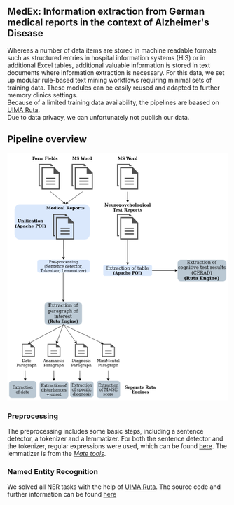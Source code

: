 ## MedEx: Information extraction from German medical reports in the context of Alzheimer's Disease

Whereas a number of data items are stored in machine readable formats such as structured entries in hospital information systems (HIS) or in additional Excel tables, additional valuable information is stored in text documents where information extraction is necessary. For this data, we set up modular rule-based text mining workflows requiring minimal sets of training data. These modules can be easily reused and adapted to further memory clinics settings.  
Because of a limited training data availability, the pipelines are baased on [UIMA Ruta](https://uima.apache.org/ruta.html).    
Due to data privacy, we can unfortunately not publish our data.  

## Pipeline overview 
![](img/workflow.png)

### Preprocessing
The preprocessing includes some basic steps, including a sentence detector, a tokenizer and a lemmatizer. For both the sentence detector and the tokenizer, regular expressions were used, which can be found [here](/preprocessing). The lemmatizer is from the [*Mate tools*](https://www.ims.uni-stuttgart.de/en/research/resources/tools/matetools/). 

### Named Entity Recognition 
We solved all NER tasks with the help of [UIMA Ruta](https://uima.apache.org/ruta.html). The source code and further information can be found [here](/RutaRules) 


